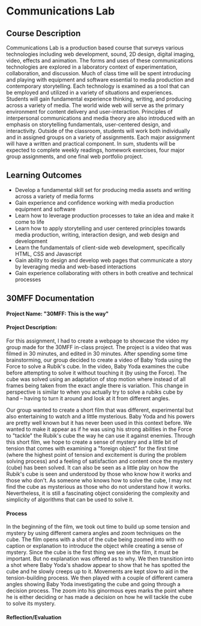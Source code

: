 # Communications Lab

## Course Description
Communications Lab is a production based course that surveys various technologies including web development, sound, 2D design, digital imaging, video, effects and animation. The forms and uses of these communications technologies are explored in a laboratory context of experimentation, collaboration, and discussion. Much of class time will be spent introducing and playing with equipment and software essential to media production and contemporary storytelling. Each technology is examined as a tool that can be employed and utilized in a variety of situations and experiences. Students will gain fundamental experience thinking, writing, and producing across a variety of media. The world wide web will serve as the primary environment for content delivery and user-interaction. Principles of interpersonal communications and media theory are also introduced with an emphasis on storytelling fundamentals, user-­centered design, and interactivity. Outside of the classroom, students will work both individually and in assigned groups on a variety of assignments. Each major assignment will have a written and practical component. In sum, students will be expected to complete weekly readings, homework exercises, four major group assignments, and one final web portfolio project.

## Learning Outcomes
- Develop a fundamental skill set for producing media assets and writing across a variety of media forms
- Gain experience and confidence working with media production equipment and software
- Learn how to leverage production processes to take an idea and make it come to life
- Learn how to apply storytelling and user­ centered principles towards media production, writing, interaction design, and web design and development
- Learn the fundamentals of client-side web development, specifically HTML, CSS and Javascript
- Gain ability to design and develop web pages that communicate a story by leveraging media and web-based interactions
- Gain experience collaborating with others in both creative and technical processes

## 30MFF Documentation
#### Project Name: "30MFF: This is the way"
#### Project Description:
For this assignment, I had to create a webpage to showcase the video my group made for the 30MFF in-class project. The project is a video that was filmed in 30 minutes, and edited in 30 minutes. After spending some time brainstorming, our group decided to create a video of Baby Yoda using the Force to solve a Rubik's cube. In the video, Baby Yoda examines the cube before attempting to solve it without touching it (by using the Force). The cube was solved using an adaptation of stop motion where instead of all frames being taken from the exact angle there is variation. This change in perspective is similar to when you actually try to solve a rubiks cube by hand – having to turn it around and look at it from different angles.

Our group wanted to create a short film that was different, experimental but also entertaining to watch and a little mysterious. Baby Yoda and his powers are pretty well known but it has never been used in this context before. We wanted to make it appear as if he was using his strong abilities in the Force to "tackle" the Rubik's cube the way he can use it against enemies. Through this short film, we hope to create a sense of mystery and a little bit of tension that comes with examining a "foreign object" for the first time (where the highest point of tension and excitement is during the problem solving process) and a feeling of satisfaction and content once the mystery (cube) has been solved. It can also be seen as a little play on how the Rubik's cube is seen and understood by those who know how it works and those who don't. As someone who knows how to solve the cube, I may not find the cube as mysterious as those who do not understand how it works. Nevertheless, it is still a fascinating object considering the complexity and simplicity of algorithms that can be used to solve it.

#### Process
In the beginning of the film, we took out time to build up some tension and mystery by using different camera angles and zoom techniques on the cube. The film opens with a shot of the cube being zoomed into with no caption or explanation to introduce the object while creating a sense of mystery. Since the cube is the first thing we see in the film, it must be important. But no explanation was offered as to why. We then transition into a shot where Baby Yoda's shadow appear to show that he has spotted the cube and he slowly creeps up to it. Movements are kept slow to aid in the tension-building process. We then played with a couple of different camera angles showing Baby Yoda investigating the cube and going through a decision process. The zoom into his ginormous eyes marks the point where he is either deciding or has made a decision on how he will tackle the cube to solve its mystery.


#### Reflection/Evaluation
